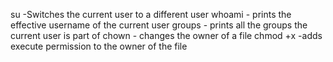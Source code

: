 su -Switches the current user to a different user
whoami - prints the effective username of the current user
groups - prints all the groups the current user is part of
chown - changes the owner of a file
chmod +x -adds execute permission to the owner of the file
